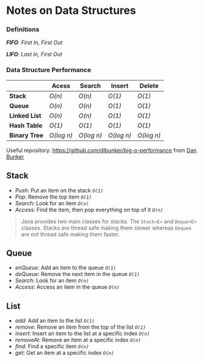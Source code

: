 # Notes on Data Structures

### Definitions

_**FIFO**: First In, First Out_

_**LIFO**: Last In, First Out_

### Data Structure Performance
| | Acess | Search | Insert | Delete | 
| - | - | - | - | - | 
| **Stack** | *O(n)* | *O(n)* | *O(1)* | *O(1)* |
| **Queue** | *O(n)* | *O(n)* | *O(1)* | *O(1)* |
| **Linked List** | *O(n)* | *O(n)* | *O(1)* | *O(1)* |
| **Hash Table** | *O(1)* | *O(1)* | *O(1)* | *O(1)* |
| **Binary Tree** | *O(log n)* | *O(log n)* | *O(log n)* | *O(log n)* |

Useful repository: https://github.com/dlbunker/big-o-performance from [Dan Bunker](https://github.com/dlbunker/)

## Stack

- _Push_: Put an item on the stack _`O(1)`_
- _Pop_: Remove the top item _`O(1)`_
- _Search_: Look for an item _`O(n)`_
- _Access_: Find the item, then pop everything on top of it _`O(n)`_

> Java provides two main classes for stacks. The `Stack<E>` and `Deque<E>` classes. Stacks are thread safe making them slower whereas `Deque`s are not thread safe making them faster. 

## Queue

- _enQueue_: Add an item to the queue _`O(1)`_
- _deQueue_: Remove the next item in the queue _`O(1)`_
- _Search_: Look for an item _`O(n)`_
- _Access_: Access an item in the queue _`O(n)`_

## List

- _add_: Add an item to the list _`O(1)`_
- _remove_: Remove an item from the top of the list _`O(1)`_
- _insert_: Insert an item to the list at a specific index _`O(n)`_
- _removeAt_: Remove an item at a specific index _`O(n)`_
- _find_: Find a specific item _`O(n)`_
- _get_: Get an item at a specific index _`O(n)`_

